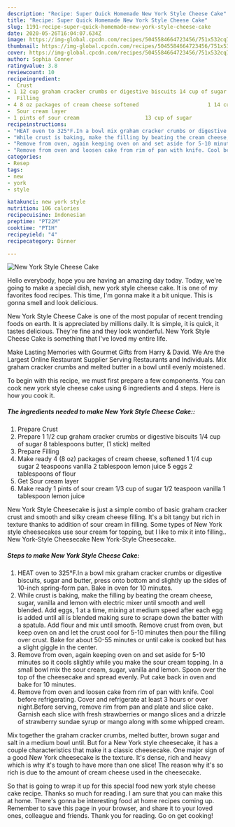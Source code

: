 ```yaml
---
description: "Recipe: Super Quick Homemade New York Style Cheese Cake"
title: "Recipe: Super Quick Homemade New York Style Cheese Cake"
slug: 1191-recipe-super-quick-homemade-new-york-style-cheese-cake
date: 2020-05-26T16:04:07.634Z
image: https://img-global.cpcdn.com/recipes/5045584664723456/751x532cq70/new-york-style-cheese-cake-recipe-main-photo.jpg
thumbnail: https://img-global.cpcdn.com/recipes/5045584664723456/751x532cq70/new-york-style-cheese-cake-recipe-main-photo.jpg
cover: https://img-global.cpcdn.com/recipes/5045584664723456/751x532cq70/new-york-style-cheese-cake-recipe-main-photo.jpg
author: Sophia Conner
ratingvalue: 3.8
reviewcount: 10
recipeingredient:
-  Crust
- 1 12 cup graham cracker crumbs or digestive biscuits 14 cup of sugar                      8 tablespoons butter 1 stick melted
-  Filling
- 4 8 oz packages of cream cheese softened                      1 14 cup sugar                      2 teaspoons vanilla                  2 tablespoon lemon juice                   5 eggs                                     2 tablespoons of flour
-  Sour cream layer
- 1 pints of sour cream                     13 cup of sugar                          12 teaspoon vanilla                       1 tablespoon lemon juice
recipeinstructions:
- "HEAT oven to 325°F.In a bowl mix graham cracker crumbs or digestive biscuits, sugar and butter, press onto bottom and slightly up the sides of 10-inch spring-form pan. Bake in oven for 10 minutes."
- "While crust is baking, make the filling by beating the cream cheese, sugar, vanilla and lemon with electric mixer until smooth and well blended. Add eggs, 1 at a time, mixing at medium speed after each egg is added until all is blended making sure to scrape down the batter with a spatula. Add flour and mix until smooth. Remove crust from oven, but keep oven on and let the crust cool for 5-10 minutes then pour the filling over crust. Bake for about 50-55 minutes or until cake is cooked but has a slight giggle in the center."
- "Remove from oven, again keeping oven on and set aside for 5-10 minutes so it cools slightly while you make the sour cream topping. In a small bowl mix the sour cream, sugar, vanilla and lemon. Spoon over the top of the cheesecake and spread evenly. Put cake back in oven and bake for 10 minutes."
- "Remove from oven and loosen cake from rim of pan with knife. Cool before refrigerating. Cover and refrigerate at least 3 hours or over night.Before serving, remove rim from pan and plate and slice cake. Garnish each slice with fresh strawberries or mango slices and a drizzle of strawberry sundae syrup or mango along with some whipped cream."
categories:
- Resep
tags:
- new
- york
- style

katakunci: new york style
nutrition: 106 calories
recipecuisine: Indonesian
preptime: "PT22M"
cooktime: "PT1H"
recipeyield: "4"
recipecategory: Dinner

---
```



![New York Style Cheese Cake](https://img-global.cpcdn.com/recipes/5045584664723456/751x532cq70/new-york-style-cheese-cake-recipe-main-photo.jpg)

Hello everybody, hope you are having an amazing day today. Today, we're going to make a special dish, new york style cheese cake. It is one of my favorites food recipes. This time, I'm gonna make it a bit unique. This is gonna smell and look delicious.

New York Style Cheese Cake is one of the most popular of recent trending foods on earth. It is appreciated by millions daily. It is simple, it is quick, it tastes delicious. They're fine and they look wonderful. New York Style Cheese Cake is something that I've loved my entire life.

Make Lasting Memories with Gourmet Gifts from Harry &amp; David. We Are the Largest Online Restaurant Supplier Serving Restaurants and Individuals. Mix graham cracker crumbs and melted butter in a bowl until evenly moistened.


To begin with this recipe, we must first prepare a few components. You can cook new york style cheese cake using 6 ingredients and 4 steps. Here is how you cook it.

##### The ingredients needed to make New York Style Cheese Cake::

1. Prepare  Crust
1. Prepare 1 1/2 cup graham cracker crumbs or digestive biscuits 1/4 cup of sugar                      8 tablespoons butter, (1 stick) melted
1. Prepare  Filling
1. Make ready 4 (8 oz) packages of cream cheese, softened                      1 1/4 cup sugar                      2 teaspoons vanilla                  2 tablespoon lemon juice                   5 eggs                                     2 tablespoons of flour
1. Get  Sour cream layer
1. Make ready 1 pints of sour cream                     1/3 cup of sugar                          1/2 teaspoon vanilla                       1 tablespoon lemon juice


New York Style Cheesecake is just a simple combo of basic graham cracker crust and smooth and silky cream cheese filling. It&#39;s a bit tangy but rich in texture thanks to addition of sour cream in filling. Some types of New York style cheesecakes use sour cream for topping, but I like to mix it into filling.. New York-Style Cheesecake New York-Style Cheesecake. 

##### Steps to make New York Style Cheese Cake:

1. HEAT oven to 325°F.In a bowl mix graham cracker crumbs or digestive biscuits, sugar and butter, press onto bottom and slightly up the sides of 10-inch spring-form pan. Bake in oven for 10 minutes.
1. While crust is baking, make the filling by beating the cream cheese, sugar, vanilla and lemon with electric mixer until smooth and well blended. Add eggs, 1 at a time, mixing at medium speed after each egg is added until all is blended making sure to scrape down the batter with a spatula. Add flour and mix until smooth. Remove crust from oven, but keep oven on and let the crust cool for 5-10 minutes then pour the filling over crust. Bake for about 50-55 minutes or until cake is cooked but has a slight giggle in the center.
1. Remove from oven, again keeping oven on and set aside for 5-10 minutes so it cools slightly while you make the sour cream topping. In a small bowl mix the sour cream, sugar, vanilla and lemon. Spoon over the top of the cheesecake and spread evenly. Put cake back in oven and bake for 10 minutes.
1. Remove from oven and loosen cake from rim of pan with knife. Cool before refrigerating. Cover and refrigerate at least 3 hours or over night.Before serving, remove rim from pan and plate and slice cake. Garnish each slice with fresh strawberries or mango slices and a drizzle of strawberry sundae syrup or mango along with some whipped cream.


Mix together the graham cracker crumbs, melted butter, brown sugar and salt in a medium bowl until. But for a New York style cheesecake, it has a couple characteristics that make it a classic cheesecake. One major sign of a good New York cheesecake is the texture. It&#39;s dense, rich and heavy which is why it&#39;s tough to have more than one slice! The reason why it&#39;s so rich is due to the amount of cream cheese used in the cheesecake. 

So that is going to wrap it up for this special food new york style cheese cake recipe. Thanks so much for reading. I am sure that you can make this at home. There's gonna be interesting food at home recipes coming up. Remember to save this page in your browser, and share it to your loved ones, colleague and friends. Thank you for reading. Go on get cooking!
